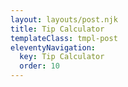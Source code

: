 ```yaml
---
layout: layouts/post.njk
title: Tip Calculator
templateClass: tmpl-post
eleventyNavigation:
  key: Tip Calculator
  order: 10
---
```


